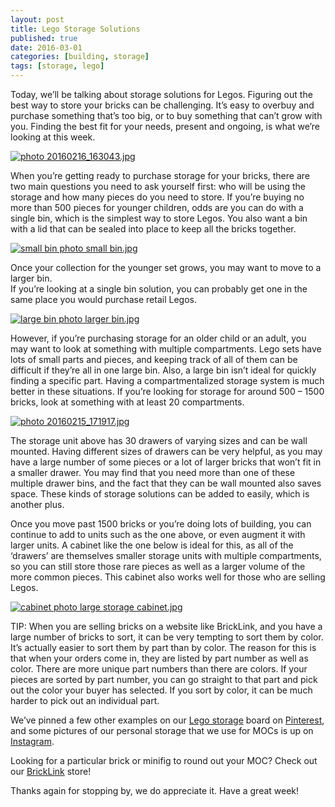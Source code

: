 ```yaml
---
layout: post
title: Lego Storage Solutions
published: true
date: 2016-03-01
categories: [building, storage]
tags: [storage, lego]
---
```


Today, we’ll be talking about storage solutions for Legos.  Figuring out the best way to store your bricks can be challenging.  It’s easy to overbuy and purchase something that’s too big, or to buy something that can’t grow with you.  Finding the best fit for your needs, present and ongoing, is what we’re looking at this week.

<a href="http://s63.photobucket.com/user/anellas/media/20160216_163043.jpg.html" target="_blank"><img src="http://i63.photobucket.com/albums/h144/anellas/20160216_163043.jpg" border="0" alt=" photo 20160216_163043.jpg"/></a>

When you’re getting ready to purchase storage for your bricks, there are two main questions you need to ask yourself first: who will be using the storage and how many pieces do you need to store.  If you’re buying no more than 500 pieces for younger children, odds are you can do with a single bin, which is the simplest way to store Legos.  You also want a bin with a lid that can be sealed into place to keep all the bricks together.

<a href="http://s63.photobucket.com/user/anellas/media/small%20bin.jpg.html" target="_blank"><img src="http://i63.photobucket.com/albums/h144/anellas/small%20bin.jpg" border="0" alt="small bin photo small bin.jpg"/></a>

Once your collection for the younger set grows, you may want to move to a larger bin.  
If you’re looking at a single bin solution, you can probably get one in the same place you would purchase retail Legos.

<a href="http://s63.photobucket.com/user/anellas/media/larger%20bin.jpg.html" target="_blank"><img src="http://i63.photobucket.com/albums/h144/anellas/larger%20bin.jpg" border="0" alt="large bin photo larger bin.jpg"/></a>

However, if you’re purchasing storage for an older child or an adult, you may want to look at something with multiple compartments.  Lego sets have lots of small parts and pieces, and keeping track of all of them can be difficult if they’re all in one large bin.  Also, a large bin isn’t ideal for quickly finding a specific part.  Having a compartmentalized storage system is much better in these situations.  If you’re looking for storage for around 500 – 1500 bricks, look at something with at least 20 compartments.  

<a href="http://s63.photobucket.com/user/anellas/media/20160215_171917.jpg.html" target="_blank"><img src="http://i63.photobucket.com/albums/h144/anellas/20160215_171917.jpg" border="0" alt=" photo 20160215_171917.jpg"/></a>

The storage unit above has 30 drawers of varying sizes and can be wall mounted.  Having different sizes of drawers can be very helpful, as you may have a large number of some pieces or a lot of larger bricks that won’t fit in a smaller drawer.  You may find that you need more than one of these multiple drawer bins, and the fact that they can be wall mounted also saves space.  These kinds of storage solutions can be added to easily, which is another plus. 

Once you move past 1500 bricks or you’re doing lots of building, you can continue to add to units such as the one above, or even augment it with larger units.  A cabinet like the one below is ideal for this, as all of the ‘drawers’ are themselves smaller storage units with multiple compartments, so you can still store those rare pieces as well as a larger volume of the more common pieces.  This cabinet also works well for those who are selling Legos.  

<a href="http://s63.photobucket.com/user/anellas/media/large%20storage%20cabinet.jpg.html" target="_blank"><img src="http://i63.photobucket.com/albums/h144/anellas/large%20storage%20cabinet.jpg" border="0" alt="cabinet photo large storage cabinet.jpg"/></a>

TIP: When you are selling bricks on a website like BrickLink, and you have a large number of bricks to sort, it can be very tempting to sort them by color.  It’s actually easier to sort them by part than by color.  The reason for this is that when your orders come in, they are listed by part number as well as color.  There are more unique part numbers than there are colors.  If your pieces are sorted by part number, you can go straight to that part and pick out the color your buyer has selected.  If you sort by color, it can be much harder to pick out an individual part.

We’ve pinned a few other examples on our [Lego storage]( https://www.pinterest.com/adobebrick/lego-storage/) board on [Pinterest]( https://www.pinterest.com/adobebrick/), and some pictures of our personal storage that we use for MOCs is up on [Instagram]( https://www.instagram.com/adobe_brick/).

Looking for a particular brick or minifig to round out your MOC?  Check out our [BrickLink]( http://www.bricklink.com/store.asp?p=AdobeBrick) store!

Thanks again for stopping by, we do appreciate it.  Have a great week!




